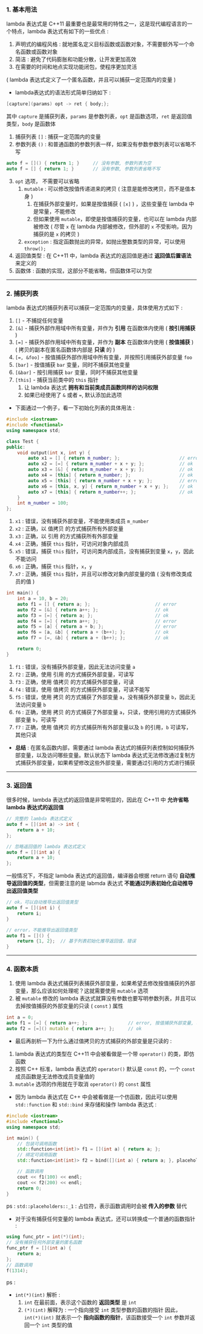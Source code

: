 ### 1. 基本用法

lambda 表达式是 C++11 最重要也是最常用的特性之一，这是现代编程语言的一个特点，lambda 表达式有如下的一些优点 :

1. 声明式的编程风格 :    就地匿名定义目标函数或函数对象，不需要额外写一个命名函数或函数对象
2. 简洁 :    避免了代码膨胀和功能分散，让开发更加高效
3. 在需要的时间和地点实现功能闭包，使程序更加灵活

( lambda 表达式定义了一个匿名函数，并且可以捕获一定范围内的变量 )
- lambda表达式的语法形式简单归纳如下 :
```cpp
[capture](params) opt -> ret { body;};
```

其中 `capture` 是捕获列表，`params` 是参数列表，`opt` 是函数选项，`ret` 是返回值类型，`body` 是函数体

1. 捕获列表 `[]` :    捕获一定范围内的变量
2. 参数列表 `()` :    和普通函数的参数列表一样，如果没有参数参数列表可以省略不写
```cpp
auto f = []() { return 1; }	    // 没有参数, 参数列表为空
auto f = [] { return 1; }		// 没有参数, 参数列表省略不写
```
3. `opt` 选项， 不需要可以省略
	1. `mutable` :    可以修改按值传递进来的拷贝
		( 注意是能修改拷贝，而不是值本身 )
		1. 在捕获外部变量时，如果是按值捕获 ( `[x]` ) ，这些变量在 lambda 中是常量，不能修改
		2. 但如果使用 `mutable`，即使是按值捕获的变量，也可以在 lambda 内部被修改
		( 尽管 `x` 在 lambda 内部被修改，但外部的 `x` 不受影响，因为捕获的是 `x` 的拷贝 )
	2. `exception` :    指定函数抛出的异常，如抛出整数类型的异常，可以使用`throw();`
4. 返回值类型 :    在 C++11 中，lambda 表达式的返回值是通过 **返回值后置语法**来定义的
5. 函数体 :    函数的实现，这部分不能省略，但函数体可以为空


---

### 2. 捕获列表

lambda 表达式的捕获列表可以捕获一定范围内的变量，具体使用方式如下 :

1. `[]` - 不捕捉任何变量
2. `[&]` - 捕获外部作用域中所有变量，并作为 **引用** 在函数体内使用 ( **按引用捕获** )
3. `[=]` - 捕获外部作用域中所有变量，并作为 **副本** 在函数体内使用 ( **按值捕获** )
	( 拷贝的副本在匿名函数体内部是 **只读** 的 )
4. `[=, &foo]` - 按值捕获外部作用域中所有变量，并按照引用捕获外部变量 `foo`
5. `[bar]` - 按值捕获 `bar` 变量，同时不捕获其他变量
6. `[&bar]` - 按引用捕获 `bar` 变量，同时不捕获其他变量
7. `[this]` - 捕获当前类中的 `this` 指针
	1. 让 lambda 表达式 **拥有和当前类成员函数同样的访问权限**
	2. 如果已经使用了 `&` 或者 `=`, 默认添加此选项

- 下面通过一个例子，看一下初始化列表的具体用法 :
```cpp
#include <iostream>
#include <functional>
using namespace std;

class Test {
public:
    void output(int x, int y) {
        auto x1 = [] { return m_number; };                      // error
        auto x2 = [=] { return m_number + x + y; };             // ok
        auto x3 = [&] { return m_number + x + y; };             // ok
        auto x4 = [this] { return m_number; };                  // ok
        auto x5 = [this] { return m_number + x + y; };          // error
        auto x6 = [this, x, y] { return m_number + x + y; };    // ok
        auto x7 = [this] { return m_number++; };                // ok
    }
    int m_number = 100;
};
```

1. `x1` :    错误，没有捕获外部变量，不能使用类成员 `m_number`
2. `x2` :    正确，以 值拷贝 的方式捕获所有外部变量
3. `x3` :    正确，以 引用 的方式捕获所有外部变量
4. `x4` :    正确，捕获 `this` 指针，可访问对象内部成员
5. `x5` :    错误，捕获 `this` 指针，可访问类内部成员，没有捕获到变量 `x`，`y`，因此不能访问
6. `x6` :    正确，捕获 `this` 指针，`x`，`y`
7. `x7` :    正确，捕获 `this` 指针，并且可以修改对象内部变量的值 ( 没有修改类成员的值 )

```cpp
int main() {
    int a = 10, b = 20;
    auto f1 = [] { return a; };                        // error
    auto f2 = [&] { return a++; };                     // ok
    auto f3 = [=] { return a; };                       // ok
    auto f4 = [=] { return a++; };                     // error
    auto f5 = [a] { return a + b; };                   // error
    auto f6 = [a, &b] { return a + (b++); };           // ok
    auto f7 = [=, &b] { return a + (b++); };           // ok

    return 0;
}
```

1. `f1` :    错误，没有捕获外部变量，因此无法访问变量 `a`
2. `f2` :    正确，使用 引用 的方式捕获外部变量，可读写
3. `f3` :    正确，使用 值拷贝 的方式捕获外部变量，可读
4. `f4` :    错误，使用 值拷贝 的方式捕获外部变量，可读不能写
5. `f5` :    错误，使用 拷贝 的方式捕获了外部变量 `a`，没有捕获外部变量 `b`，因此无法访问变量 `b`
6. `f6` :    正确，使用 拷贝 的方式捕获了外部变量 `a`，只读，使用引用的方式捕获外部变量 `b`，可读写
7. `f7` :    正确，使用 值拷贝 的方式捕获所有外部变量以及 `b` 的引用，`b` 可读写，其他只读


- **总结** :
	在匿名函数内部，需要通过 lambda 表达式的捕获列表控制如何捕获外部变量，以及访问哪些变量。默认状态下 lambda 表达式无法修改通过复制方式捕获外部变量，如果希望修改这些外部变量，需要通过引用的方式进行捕获


---

### 3. 返回值

很多时候，lambda 表达式的返回值是非常明显的，因此在 C++11 中 **允许省略lambda 表达式的返回值**

```cpp
// 完整的 lambda 表达式定义
auto f = [](int a) -> int {
    return a + 10;  
};

// 忽略返回值的 lambda 表达式定义
auto f = [](int a) {
    return a + 10;  
};
```

一般情况下，不指定 lambda 表达式的返回值，编译器会根据 return 语句 **自动推导返回值的类型**，但需要注意的是 labmda 表达式 **不能通过列表初始化自动推导出返回值类型**

```cpp
// ok，可以自动推导出返回值类型
auto f = [](int i) {
    return i;
}

// error，不能推导出返回值类型
auto f1 = []() {
    return {1, 2};	// 基于列表初始化推导返回值，错误
}
```


---

### 4. 函数本质

1. 使用 lambda 表达式捕获列表捕获外部变量，如果希望去修改按值捕获的外部变量，那么应该如何处理呢？这就需要使用 `mutable` 选项
2. 被 `mutable` 修改的 lambda 表达式就算没有参数也要写明参数列表，并且可以去掉按值捕获的外部变量的只读 ( `const` ) 属性

```cpp
int a = 0;
auto f1 = [=] { return a++; };               // error, 按值捕获外部变量, a是只读的
auto f2 = [=]() mutable { return a++; };     // ok
```

- 最后再剖析一下为什么通过值拷贝的方式捕获的外部变量是只读的 :
1. lambda 表达式的类型在 C++11 中会被看做是一个带 `operator()` 的类，即仿函数
2. 按照 C++ 标准，lambda 表达式的 `operator()` 默认是 `const` 的，一个 `const` 成员函数是无法修改成员变量值的
3. `mutable` 选项的作用就在于取消 `operator()` 的 `const` 属性

- 因为 lambda 表达式在 C++ 中会被看做是一个仿函数，因此可以使用 `std::function` 和 `std::bind` 来存储和操作 lambda 表达式  :
```cpp
#include <iostream>
#include <functional>
using namespace std;

int main() {
    // 包装可调用函数
    std::function<int(int)> f1 = [](int a) { return a; };
    // 绑定可调用函数
    std::function<int(int)> f2 = bind([](int a) { return a; }, placeholders::_1);

    // 函数调用
    cout << f1(100) << endl;
    cout << f2(200) << endl;
    return 0;
}
```
ps :    `std::placeholders::_1` :    占位符，表示函数调用时会被 **传入的参数** 替代

- 对于没有捕获任何变量的 lambda 表达式，还可以转换成一个普通的函数指针 :
```cpp
using func_ptr = int(*)(int);
// 没有捕获任何外部变量的匿名函数
func_ptr f = [](int a) {
    return a;  
};
// 函数调用
f(1314);
```
ps :     
- `int(*)(int)` 解析 :
	1. `int` 在最前面，表示这个函数的 **返回类型** 是 `int`
	2. `(*)(int)` 解释为 :    一个指向接受 `int` 类型参数的函数的指针
	因此，`int(*)(int)` 就表示一个 **指向函数的指针**，该函数接受一个 `int` 参数并返回一个 `int` 类型的值

